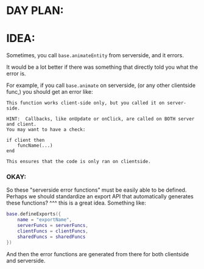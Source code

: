 

# DAY PLAN:



# IDEA:
  

Sometimes, you call `base.animateEntity` from serverside, and it errors.

It would be a lot better if there was something that directly told you
what the error is.

For example, if you call `base.animate` on serverside, (or any other 
clientside func,) you should get an error like:

```
This function works client-side only, but you called it on server-side.

HINT:  Callbacks, like onUpdate or onClick, are called on BOTH server and client.
You may want to have a check:

if client then 
    funcName(...)
end

This ensures that the code is only ran on clientside.
```

### OKAY: 
So these "serverside error functions" must be easily able to be defined.
Perhaps we should standardize an export API that automatically generates these
functions?
^^^ this is a great idea.
Something like:
```lua
base.defineExports({
    name = "exportName", 
    serverFuncs = serverFuncs, 
    clientFuncs = clientFuncs, 
    sharedFuncs = sharedFuncs
})
```
And then the error functions are generated from there for both clientside and
serverside.


